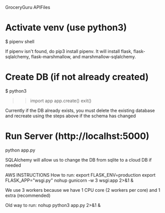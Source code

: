 GroceryGuru APIFiles

# Activate venv (use python3)
$ pipenv shell

If pipenv isn't found, do pip3 install pipenv.
It will install flask, flask-sqlalchemy, flask-marshmallow, and marshmallow-sqlalchemy.

# Create DB (if not already created)
$ python3
>> import app
>> app.create()
>> exit()

Currently if the DB already exists, you must delete the existing database and recreate using the steps above if the schema has changed

# Run Server (http://localhst:5000)
python app.py

SQLAlchemy will allow us to change the DB from sqlite to a cloud DB if needed

AWS INSTRUCTIONS 
How to run:
export FLASK_ENV=production
export FLASK_APP="wsgi.py"
nohup gunicorn -w 3 wsgi:app 2>&1 &

We use 3 workers because we have 1 CPU core (2 workers per core) and 1 extra (recommended)

Old way to run:
nohup python3 app.py 2>&1 &
